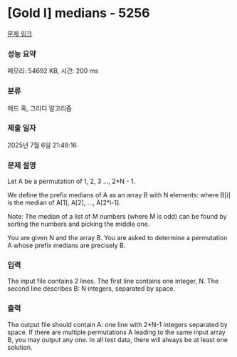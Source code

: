 # [Gold I] medians - 5256 

[문제 링크](https://www.acmicpc.net/problem/5256) 

### 성능 요약

메모리: 54692 KB, 시간: 200 ms

### 분류

애드 혹, 그리디 알고리즘

### 제출 일자

2025년 7월 6일 21:48:16

### 문제 설명

<p>Let A be a permutation of 1, 2, 3 ..., 2*N - 1.</p>

<p>We define the prefix medians of A as an array B with N elements: where B[i] is the median of A[1], A[2], ..., A[2*i-1].</p>

<p>Note: The median of a list of M numbers (where M is odd) can be found by sorting the numbers and picking the middle one.</p>

<p>You are given N and the array B. You are asked to determine a permutation A whose prefix medians are precisely B.</p>

### 입력 

 <p>The input file contains 2 lines. The first line contains one integer, N. The second line describes B: N integers, separated by space.</p>

### 출력 

 <p>The output file should contain A: one line with 2*N-1 integers separated by space. If there are multiple permutations A leading to the same input array B, you may output any one. In all test data, there will always be at least one solution.</p>

